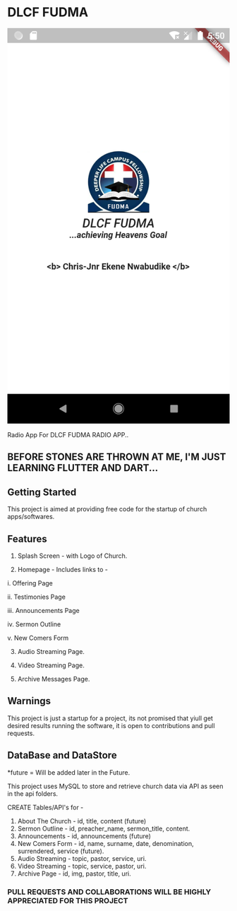 # DLCF FUDMA
![Imgur Image](https://github.com/Chris-JnrN/ChurchApp/blob/main/screenshots/Screenshot_20220820_175106.png)

Radio App For DLCF FUDMA RADIO APP..

## BEFORE STONES ARE THROWN AT ME, I'M JUST LEARNING FLUTTER AND DART... ##

## Getting Started

This project is aimed at providing free code for the startup of church apps/softwares.

## Features

1. Splash Screen - with Logo of Church.

2. Homepage - Includes links to -

i. Offering Page

ii. Testimonies Page

iii. Announcements Page

iv. Sermon Outline

v. New Comers Form

3. Audio Streaming Page.

4. Video Streaming Page.

5. Archive Messages Page.

## Warnings

This project is just a startup for a project, its not promised that yiull get desired results running the software,
it is open to contributions and pull requests.

## DataBase and DataStore
*future = Will be added later in the Future.

This project uses MySQL to store and retrieve church data via API as seen in the api folders.

CREATE Tables/API's for - 
1. About The Church - id, title, content (future)
2. Sermon Outline - id, preacher_name, sermon_title, content.
3. Announcements - id, announcements (future)
4. New Comers Form - id, name, surname, date, denomination, surrendered, service (future).
5. Audio Streaming - topic, pastor, service, uri.
5. Video Streaming - topic, service, pastor, uri.
6. Archive Page - id, img, pastor, title, uri.

### PULL REQUESTS AND COLLABORATIONS WILL BE HIGHLY APPRECIATED FOR THIS PROJECT ###
